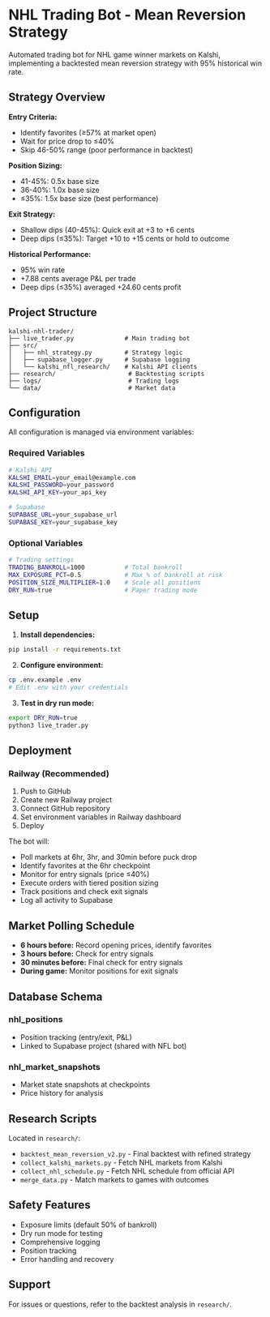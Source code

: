 # NHL Trading Bot - Mean Reversion Strategy

Automated trading bot for NHL game winner markets on Kalshi, implementing a backtested mean reversion strategy with 95% historical win rate.

## Strategy Overview

**Entry Criteria:**
- Identify favorites (≥57% at market open)
- Wait for price drop to ≤40%
- Skip 46-50% range (poor performance in backtest)

**Position Sizing:**
- 41-45%: 0.5x base size
- 36-40%: 1.0x base size
- ≤35%: 1.5x base size (best performance)

**Exit Strategy:**
- Shallow dips (40-45%): Quick exit at +3 to +6 cents
- Deep dips (≤35%): Target +10 to +15 cents or hold to outcome

**Historical Performance:**
- 95% win rate
- +7.88 cents average P&L per trade
- Deep dips (≤35%) averaged +24.60 cents profit

## Project Structure

```
kalshi-nhl-trader/
├── live_trader.py              # Main trading bot
├── src/
│   ├── nhl_strategy.py         # Strategy logic
│   ├── supabase_logger.py      # Supabase logging
│   └── kalshi_nfl_research/    # Kalshi API clients
├── research/                    # Backtesting scripts
├── logs/                        # Trading logs
└── data/                        # Market data
```

## Configuration

All configuration is managed via environment variables:

### Required Variables
```bash
# Kalshi API
KALSHI_EMAIL=your_email@example.com
KALSHI_PASSWORD=your_password
KALSHI_API_KEY=your_api_key

# Supabase
SUPABASE_URL=your_supabase_url
SUPABASE_KEY=your_supabase_key
```

### Optional Variables
```bash
# Trading settings
TRADING_BANKROLL=1000           # Total bankroll
MAX_EXPOSURE_PCT=0.5            # Max % of bankroll at risk
POSITION_SIZE_MULTIPLIER=1.0    # Scale all positions
DRY_RUN=true                    # Paper trading mode
```

## Setup

1. **Install dependencies:**
```bash
pip install -r requirements.txt
```

2. **Configure environment:**
```bash
cp .env.example .env
# Edit .env with your credentials
```

3. **Test in dry run mode:**
```bash
export DRY_RUN=true
python3 live_trader.py
```

## Deployment

### Railway (Recommended)

1. Push to GitHub
2. Create new Railway project
3. Connect GitHub repository
4. Set environment variables in Railway dashboard
5. Deploy

The bot will:
- Poll markets at 6hr, 3hr, and 30min before puck drop
- Identify favorites at the 6hr checkpoint
- Monitor for entry signals (price ≤40%)
- Execute orders with tiered position sizing
- Track positions and check exit signals
- Log all activity to Supabase

## Market Polling Schedule

- **6 hours before:** Record opening prices, identify favorites
- **3 hours before:** Check for entry signals
- **30 minutes before:** Final check for entry signals
- **During game:** Monitor positions for exit signals

## Database Schema

### nhl_positions
- Position tracking (entry/exit, P&L)
- Linked to Supabase project (shared with NFL bot)

### nhl_market_snapshots
- Market state snapshots at checkpoints
- Price history for analysis

## Research Scripts

Located in `research/`:
- `backtest_mean_reversion_v2.py` - Final backtest with refined strategy
- `collect_kalshi_markets.py` - Fetch NHL markets from Kalshi
- `collect_nhl_schedule.py` - Fetch NHL schedule from official API
- `merge_data.py` - Match markets to games with outcomes

## Safety Features

- Exposure limits (default 50% of bankroll)
- Dry run mode for testing
- Comprehensive logging
- Position tracking
- Error handling and recovery

## Support

For issues or questions, refer to the backtest analysis in `research/`.
